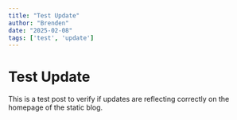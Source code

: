 ```yaml
---
title: "Test Update"
author: "Brenden"
date: "2025-02-08"
tags: ['test', 'update']
---
```

# Test Update

This is a test post to verify if updates are reflecting correctly on the homepage of the static blog.
